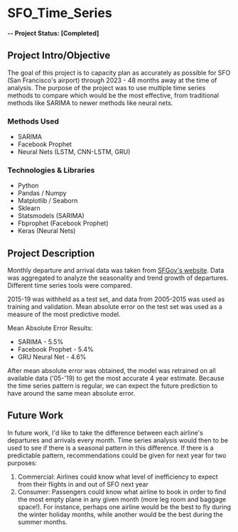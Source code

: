 # SFO_Time_Series

#### -- Project Status: [Completed]

## Project Intro/Objective
The goal of this project is to capacity plan as accurately as possible for SFO (San Francisco's airport) through 2023 - 48 months away at the time of analysis. The purpose of the project was to use multiple time series methods to compare which would be the most effective, from traditional methods like SARIMA to newer methods like neural nets.

### Methods Used
* SARIMA
* Facebook Prophet
* Neural Nets (LSTM, CNN-LSTM, GRU)

### Technologies & Libraries
* Python
* Pandas / Numpy
* Matplotlib / Seaborn
* Sklearn
* Statsmodels (SARIMA)
* Fbprophet (Facebook Prophet)
* Keras (Neural Nets)

## Project Description
Monthly departure and arrival data was taken from [SFGov's website](https://data.sfgov.org/Transportation/Air-Traffic-Passenger-Statistics/rkru-6vcg). Data was aggregated to analyze the seasonality and trend growth of departures. Different time series tools were compared.

2015-19 was withheld as a test set, and data from 2005-2015 was used as training and validation. Mean absolute error on the test set was used as a measure of the most predictive model.

Mean Absolute Error Results:
* SARIMA - 5.5%
* Facebook Prophet - 5.4%
* GRU Neural Net - 4.6%

After mean absolute error was obtained, the model was retrained on all available data ('05-'19) to get the most accurate 4 year estimate. Because the time series pattern is regular, we can expect the future prediction to have around the same mean absolute error.

## Future Work

In future work, I'd like to take the difference between each airline's departures and arrivals every month. Time series analysis would then to be used to see if there is a seasonal pattern in this difference. If there is a predictable pattern, recommendations could be given for next year for two purposes:

1. Commercial: Airlines could know what level of inefficiency to expect from their flights in and out of SFO next year
2. Consumer: Passengers could know what airline to book in order to find the most empty plane in any given month (more leg room and baggage space!). For instance, perhaps one airline would be the best to fly during the winter holiday months, while another would be the best during the summer months.
